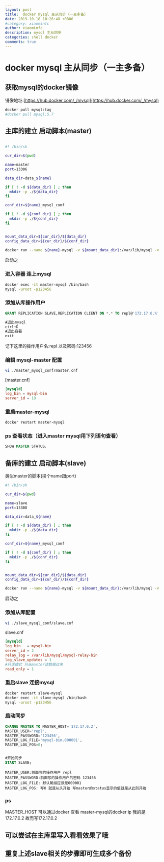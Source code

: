 ```yaml
---
layout: post
title:  docker mysql 主从同步（一主多备）
date: 2019-10-18 10:26:48 +0800
#category: xiaominfc
author: xiaominfc
description: mysql 主从同步
categories: shell docker
comments: true
---
```



# docker mysql 主从同步（一主多备）

## 获取mysql的docker镜像


镜像地址:[https://hub.docker.com/_/mysql](https://hub.docker.com/_/mysql)


```sh
docker pull mysql:tag
#docker pull mysql:5.7

```

## 主库的建立 启动脚本(master)

```sh

#! /bin/sh

cur_dir=$(pwd)

name=master
port=13306

data_dir=data_${name}

if [ ! -d ${data_dir} ] ; then
  mkdir -p ./${data_dir}
fi

conf_dir=${name}_mysql_conf

if [ ! -d ${conf_dir} ] ; then
  mkdir -p ./${conf_dir}
fi


mount_data_dir=${cur_dir}/${data_dir}
config_data_dir=${cur_dir}/${conf_dir}

docker run --name ${name}-mysql -v ${mount_data_dir}:/var/lib/mysql -v ${config_data_dir}:/etc/mysql/conf.d  -p ${port}:3306  -e MYSQL_ROOT_PASSWORD=123456 -d mysql:5.7

```

启动之

### 进入容器 连上mysql

```sh
docker exec -it master-mysql /bin/bash 
mysql -uroot -p123456
```

### 添加从库操作用户

```sql
GRANT REPLICATION SLAVE,REPLICATION CLIENT ON *.* TO repl@'172.17.0.%' IDENTIFIED BY '123456';

#退出mysql
ctrl+D
#退出容器
exit
```

记下这里的操作用户名:repl 以及密码:123456

### 编辑 mysql-master 配置

```sh
vi ./master_mysql_conf/master.cnf
```

[master.cnf]

```cnf
[mysqld]
log_bin = mysql-bin
server_id = 10

```

### 重启master-mysql

```sh
docker restart master-mysql
```

### ps 查看状态（进入master mysql用下列语句查看）

```sql
SHOW MASTER STATUS;
```


## 备库的建立 启动脚本(slave)

类似master的脚本(换个name跟port)

```sh
#! /bin/sh

cur_dir=$(pwd)

name=slave
port=13308

data_dir=data_${name}

if [ ! -d ${data_dir} ] ; then
  mkdir -p ./${data_dir}
fi

conf_dir=${name}_mysql_conf

if [ ! -d ${conf_dir} ] ; then
  mkdir -p ./${conf_dir}
fi


mount_data_dir=${cur_dir}/${data_dir}
config_data_dir=${cur_dir}/${conf_dir}

docker run --name ${name}-mysql -v ${mount_data_dir}:/var/lib/mysql -v ${config_data_dir}:/etc/mysql/conf.d  -p ${port}:3306  -e MYSQL_ROOT_PASSWORD=123456 -d mysql:5.7
```

启动之

### 添加从库配置

```sh
vi ./slave_mysql_conf/slave.cnf
```

slave.cnf

```cnf
[mysqld]
log_bin   = mysql-bin
server_id = 2
relay_log = /var/lib/mysql/mysql-relay-bin
log_slave_updates = 1
#只读模式 只从master读数据过来
read_only = 1

```

### 重启slave 连接mysql

```sh
docker restart slave-mysql
docker exec -it slave-mysql /bin/bash 
mysql -uroot -p123456
```


### 启动同步

```sql
CHANGE MASTER TO MASTER_HOST='172.17.0.2',
MASTER_USER='repl',
MASTER_PASSWORD='123456',
MASTER_LOG_FILE='mysql-bin.000001',
MASTER_LOG_POS=0;


#开始同步
START SLAVE;
```

```
MASTER_USER:前面写的操作用户 repl
MASTER_PASSWORD:前面写的操作用户的密码 123456
MASTER_LOG_FILE: 默认尾缀应该是000001
MASTER_LOG_POS: 写0 就是从头开始 写master的status显示的值就是从此刻开始
```



### ps 

MASTER_HOST 可以通过docker 查看 master-mysql的docker ip 我的是172.17.0.2 故而写172.17.0.2

## 可以尝试在主库里写入看看效果了哦
## 重复上述slave相关的步骤即可生成多个备份

